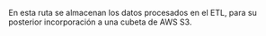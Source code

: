 En esta ruta se almacenan los datos procesados en el ETL, para su posterior incorporación a una cubeta de AWS S3.